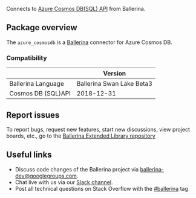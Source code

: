 Connects to [Azure Cosmos DB(SQL) API](https://docs.microsoft.com/en-us/rest/api/cosmos-db/)  from Ballerina.

## Package overview
The `azure_cosmosdb` is a [Ballerina](https://ballerina.io/) connector for Azure Cosmos DB.

### Compatibility
|                      | Version                    |
|----------------------|----------------------------|
| Ballerina Language   | Ballerina Swan Lake Beta3  | 
| Cosmos DB (SQL)API   | 2018-12-31                 |

## Report issues
To report bugs, request new features, start new discussions, view project boards, etc., go to the [Ballerina Extended Library repository](https://github.com/ballerina-platform/ballerina-extended-library)

## Useful links
- Discuss code changes of the Ballerina project via [ballerina-dev@googlegroups.com](mailto:ballerina-dev@googlegroups.com).
- Chat live with us via our [Slack channel](https://ballerina.io/community/slack/).
- Post all technical questions on Stack Overflow with the [#ballerina](https://stackoverflow.com/questions/tagged/ballerina) tag

